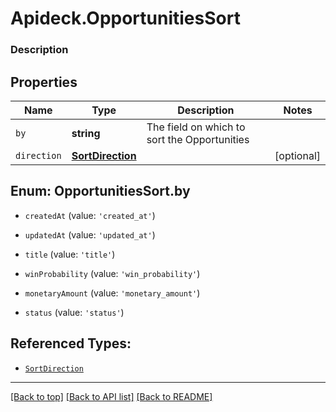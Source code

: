 # Apideck.OpportunitiesSort

### Description

## Properties
Name | Type | Description | Notes
------------ | ------------- | ------------- | -------------
`by` | **string** | The field on which to sort the Opportunities | 
`direction` | [**SortDirection**](SortDirection.md) |  | [optional] 





<a name="OpportunitiesSortBy"></a>
## Enum: OpportunitiesSort.by


* `createdAt` (value: `'created_at'`)

* `updatedAt` (value: `'updated_at'`)

* `title` (value: `'title'`)

* `winProbability` (value: `'win_probability'`)

* `monetaryAmount` (value: `'monetary_amount'`)

* `status` (value: `'status'`)




## Referenced Types:

* [`SortDirection`](SortDirection.md)

---

[[Back to top]](#) [[Back to API list]](../../../../README.md#documentation-for-api-endpoints) [[Back to README]](../../../../README.md)


